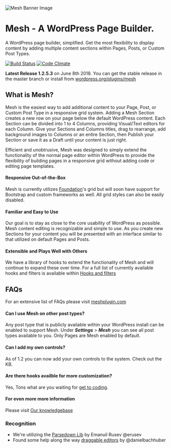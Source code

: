 ![Mesh Banner Image](https://meshplugin.com/wp-content/uploads/2017/08/banner-1544x500.png)
# Mesh - A WordPress Page Builder.

A WordPress page builder, simplified. Get the most flexibility to display 
content by adding multiple content sections within Pages, Posts, or Custom
 Post Types.

[![Build Status](https://travis-ci.org/linchpin/mesh.svg?branch=master)](https://travis-ci.org/linchpin/mesh) [![Code Climate](https://codeclimate.com/github/linchpin/mesh/badges/gpa.svg)](https://codeclimate.com/github/linchpin/mesh)

**Latest Release 1.2.5.3** on June 8th 2018. You can get the stable release in
 the master branch or install from [wordpress.org/plugins/mesh](https://wordpress.org/plugins/mesh)

## What is Mesh?

Mesh is the easiest way to add additional content to your Page, Post, or 
Custom Post Type in a responsive grid system. Adding a Mesh Section creates
 a new row on your page below the default WordPress content. Each Section can
 be divided into 1 to 4 Columns, providing Visual/Text editors for each Column.
 Give your Sections and Columns titles, drag to rearrange, add background
 images to Columns or an entire Section, then Publish your Section or save it
 as a Draft until your content is just right.

Efficient and unobtrusive, Mesh was designed to simply extend the functionality
 of the normal page editor within WordPress to provide the flexibility of
 building pages in a responsive grid without adding code or editing page
 templates.

#### Responsive Out-of-the-Box

Mesh is currently utilizes [Foundation](http://foundation.zurb.com)'s grid but
 will soon have support for Bootstrap and custom frameworks as well. All grid
 styles can also be easily disabled.

#### Familiar and Easy to Use

Our goal is to stay as close to the core usability of WordPress as possible. 
Mesh content editing is recognizable and simple to use. As you create new
 Sections for your content you will be presented with an interface similar
 to that utilized on default Pages and Posts.

#### Extensible and Plays Well with Others

We have a library of hooks to extend the functionality of Mesh and will
 continue to expand these over time. For a full list of currently available
 hooks and filters is available within [Hooks and filters](https://meshplugin.com/knowledgebase_category/hooks-filters/)

## FAQs

For an extensive list of FAQs please visit [meshplugin.com](https://meshplugin.com/)

#### Can I use Mesh on other post types?
Any post type that is publicly available within your WordPress install can be
 enabled to support Mesh. Under _**Settings**_ > _**Mesh**_ you can see all
 post types available to you. Only Pages are Mesh enabled by default.

#### Can I add my own controls?
As of 1.2 you can now add your own controls to the system. Check out the KB.

#### Are there hooks availble for more customization?
Yes, Tons what are you waiting for [get to coding](https://meshplugin.com/knowledgebase/).

#### For even more more information
Please visit [Our knowledgebase](https://meshplugin.com/knowledgebase/)

### Recognition

* We're utilizing the [Parsedown Lib](https://github.com/erusev/parsedown) by Emanuil Rusev @erusev
* Found some help along the way [draggable editors](https://github.com/alleyinteractive/wordpress-fieldmanager/blob/master/js/richtext.js#L58-L95) by @danielbachhuber